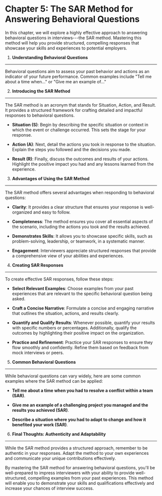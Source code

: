 Chapter 5: The SAR Method for Answering Behavioral Questions
============================================================

In this chapter, we will explore a highly effective approach to answering behavioral questions in interviews---the SAR method. Mastering this method will help you provide structured, compelling responses that showcase your skills and experiences to potential employers.

1. **Understanding Behavioral Questions**
-----------------------------------------

Behavioral questions aim to assess your past behavior and actions as an indicator of your future performance. Common examples include "Tell me about a time when..." or "Give me an example of..."

2. **Introducing the SAR Method**
---------------------------------

The SAR method is an acronym that stands for Situation, Action, and Result. It provides a structured framework for crafting detailed and impactful responses to behavioral questions.

* **Situation (S)**: Begin by describing the specific situation or context in which the event or challenge occurred. This sets the stage for your response.

* **Action (A)**: Next, detail the actions you took in response to the situation. Explain the steps you followed and the decisions you made.

* **Result (R)**: Finally, discuss the outcomes and results of your actions. Highlight the positive impact you had and any lessons learned from the experience.

3. **Advantages of Using the SAR Method**
-----------------------------------------

The SAR method offers several advantages when responding to behavioral questions:

* **Clarity**: It provides a clear structure that ensures your response is well-organized and easy to follow.

* **Completeness**: The method ensures you cover all essential aspects of the scenario, including the actions you took and the results achieved.

* **Demonstrates Skills**: It allows you to showcase specific skills, such as problem-solving, leadership, or teamwork, in a systematic manner.

* **Engagement**: Interviewers appreciate structured responses that provide a comprehensive view of your abilities and experiences.

4. **Creating SAR Responses**
-----------------------------

To create effective SAR responses, follow these steps:

* **Select Relevant Examples**: Choose examples from your past experiences that are relevant to the specific behavioral question being asked.

* **Craft a Concise Narrative**: Formulate a concise and engaging narrative that outlines the situation, actions, and results clearly.

* **Quantify and Qualify Results**: Whenever possible, quantify your results with specific numbers or percentages. Additionally, qualify the outcomes by highlighting their positive impact on the organization.

* **Practice and Refinement**: Practice your SAR responses to ensure they flow smoothly and confidently. Refine them based on feedback from mock interviews or peers.

5. **Common Behavioral Questions**
----------------------------------

While behavioral questions can vary widely, here are some common examples where the SAR method can be applied:

* **Tell me about a time when you had to resolve a conflict within a team (SAR)**.

* **Give me an example of a challenging project you managed and the results you achieved (SAR)**.

* **Describe a situation where you had to adapt to change and how it benefited your work (SAR)**.

6. **Final Thoughts: Authenticity and Adaptability**
----------------------------------------------------

While the SAR method provides a structured approach, remember to be authentic in your responses. Adapt the method to your own experiences and communicate your unique contributions effectively.

By mastering the SAR method for answering behavioral questions, you'll be well-prepared to impress interviewers with your ability to provide well-structured, compelling examples from your past experiences. This method will enable you to demonstrate your skills and qualifications effectively and increase your chances of interview success.
